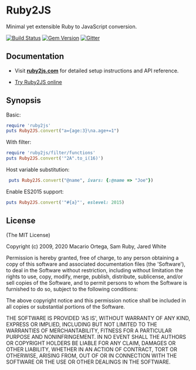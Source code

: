 Ruby2JS
=======

Minimal yet extensible Ruby to JavaScript conversion.  

[![Build Status](https://travis-ci.org/rubys/ruby2js.svg)](https://travis-ci.org/rubys/ruby2js)
[![Gem Version](https://badge.fury.io/rb/ruby2js.svg)](https://badge.fury.io/rb/ruby2js)
[![Gitter](https://badges.gitter.im/ruby2js/community.svg)](https://gitter.im/ruby2js/community?utm_source=badge&utm_medium=badge&utm_campaign=pr-badge)


Documentation
---

* Visit **[ruby2js.com](https://www.ruby2js.com)** for detailed setup instructions and API reference.

* [Try Ruby2JS online](https://ruby2js.com/demo)


Synopsis
---

Basic:

```ruby
require 'ruby2js'
puts Ruby2JS.convert("a={age:3}\na.age+=1")
```

With filter:

```ruby
require 'ruby2js/filter/functions'
puts Ruby2JS.convert('"2A".to_i(16)')
```

Host variable substitution:

```ruby
 puts Ruby2JS.convert("@name", ivars: {:@name => "Joe"})
```

Enable ES2015 support:

```ruby
puts Ruby2JS.convert('"#{a}"', eslevel: 2015)
```


License
---

(The MIT License)

Copyright (c) 2009, 2020 Macario Ortega, Sam Ruby, Jared White

Permission is hereby granted, free of charge, to any person obtaining
a copy of this software and associated documentation files (the
'Software'), to deal in the Software without restriction, including
without limitation the rights to use, copy, modify, merge, publish,
distribute, sublicense, and/or sell copies of the Software, and to
permit persons to whom the Software is furnished to do so, subject to
the following conditions:

The above copyright notice and this permission notice shall be
included in all copies or substantial portions of the Software.

THE SOFTWARE IS PROVIDED 'AS IS', WITHOUT WARRANTY OF ANY KIND,
EXPRESS OR IMPLIED, INCLUDING BUT NOT LIMITED TO THE WARRANTIES OF
MERCHANTABILITY, FITNESS FOR A PARTICULAR PURPOSE AND NONINFRINGEMENT.
IN NO EVENT SHALL THE AUTHORS OR COPYRIGHT HOLDERS BE LIABLE FOR ANY
CLAIM, DAMAGES OR OTHER LIABILITY, WHETHER IN AN ACTION OF CONTRACT,
TORT OR OTHERWISE, ARISING FROM, OUT OF OR IN CONNECTION WITH THE
SOFTWARE OR THE USE OR OTHER DEALINGS IN THE SOFTWARE.
